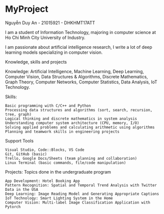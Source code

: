 # MyProject
Nguyễn Duy An - 21015921 - DHKHMT17ATT

I am a student of Information Technology, majoring in computer science at Ho Chi Minh City University of Industry.

I am passionate about artificial intelligence research, I write a lot of deep learning models specializing in computer vision.

Knowledge, skills and projects

  Knowledge: Artificial Intelligence, Machine Learning, Deep Learning, Computer Vision, Data Structures & Algorithms, Discrete Mathematics, Graph Theory, Computer Networks, Computer Statistics, Data Analysis, IoT Technology.
  
  Skills:
  
    Basic programming with C/C++ and Python
    Processing data structures and algorithms (sort, search, recursion, tree, graph)
    Logical thinking and discrete mathematics in system analysis
    Understanding computer system architecture (CPU, memory, I/O)
    Solving applied problems and calculating arithmetic using algorithms
    Planning and teamwork skills in engineering projects
  Support Tools
  
    Visual Studio, Code::Blocks, VS Code
    Git, GitHub (basic)
    Trello, Google Docs/Sheets (team planning and collaboration)
    Linux Terminal (basic commands, file/code manipulation)
    
Projects: Topics done in the undergraduate program

    App Development: Hotel Booking App
    Pattern Recognition: Spatial and Temporal Trend Analysis with Twitter Data in the USA
    Deep Learning: Image Reading Model and Generating Appropriate Captions
    IoT Technology: Smart Lighting System in the Home
    Computer Vision: Multi-label Image Classification Application with Pytorch
